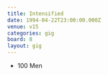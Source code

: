 ```yaml
---
title: Intensified
date: 1994-04-22T23:00:00.000Z
venue: v15
categories: gig
board: 8
layout: gig
---
```

+ 100 Men
